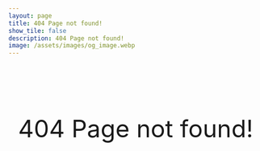 ```yaml
---
layout: page
title: 404 Page not found!
show_tile: false
description: 404 Page not found!
image: /assets/images/og_image.webp
---
```


<br><br><br><br><br>

<p align="Center"> <font size="48px">404 Page not found!</font> <p/>
